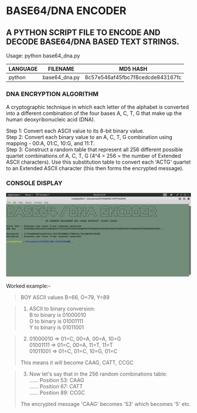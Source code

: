 # BASE64/DNA ENCODER
## A PYTHON SCRIPT FILE TO ENCODE AND DECODE BASE64/DNA BASED TEXT STRINGS.

Usage: python base64_dna.py

| LANGUAGE | FILENAME      | MD5 HASH                         |
|------    |------         | -------                          |
| python   | base64_dna.py | 8c57e546af45fbc7f8cedcde843167fc |

### DNA ENCRYPTION ALGORITHM
A cryptographic technique in which each letter of the alphabet is converted into a different combination of the four bases A, C, T, G that make up the human deoxyribonucleic acid (DNA).

Step 1: Convert each ASCII value to its 8-bit binary value.</br>
Step 2: Convert each binary value to an A, C, T, G combination using mapping - 00:A, 01:C, 10:G, and 11:T.</br>
Step 3: Construct a random table that represent all 256 different possible quartet combinations of A, C, T, G (4^4 = 256 = the number of Extended ASCII characters). Use this substitution table to convert each 'ACTG' quartet to an Extended ASCII character (this then forms the encrypted message).

### CONSOLE DISPLAY
![Screenshot](picture1.png)

Worked example:-

> BOY ASCII values B=66, O=79, Y=89

>1. ASCII to binary conversion:</br>
>                  B to binary is 01000010</br>
>                  O to binary is 01001111</br>
>                  Y to binary is 01011001</br>
                  
>2. 01000010 => 01=C, 00=A, 00=A, 10=G</br>
>   01001111 => 01=C, 00=A, 11=T, 11=T</br>
>   01011001 => 01=C, 01=C, 10=G, 01=C</br> 
>
>   This means it will become CAAG, CATT, CCGC
   
>3. Now let's say that in the 256 random combinations table:</br>
>   ......
>   Position 53: CAAG</br>
>   ......
>   Position 67: CATT</br>
>   ......
>   Position 89: CCGC</br>
>   
>   The encrypted message 'CAAG' becomes '53' which becomes '5' etc.
